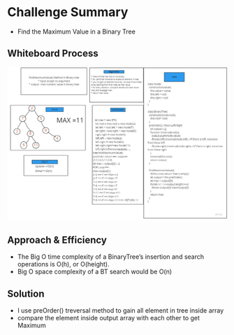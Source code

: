# Challenge Summary
* Find the Maximum Value in a Binary Tree


## Whiteboard Process
![check](../../assets/find-maximum-binary-tree.jpg)

## Approach & Efficiency
* The Big O time complexity of a BinaryTree’s insertion and search operations is O(h), or O(height).
* Big O space complexity of a BT search would be O(n)

## Solution
* I use preOrder() treversal method to gain all element in tree inside array
* compare the element inside output array with each other to get Maximum 